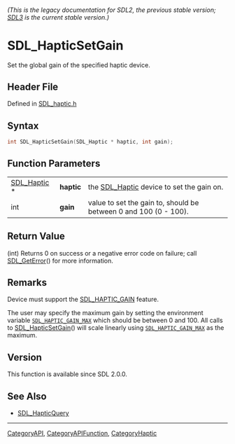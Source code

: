 ###### (This is the legacy documentation for SDL2, the previous stable version; [SDL3](https://wiki.libsdl.org/SDL3/) is the current stable version.)
# SDL_HapticSetGain

Set the global gain of the specified haptic device.

## Header File

Defined in [SDL_haptic.h](https://github.com/libsdl-org/SDL/blob/SDL2/include/SDL_haptic.h)

## Syntax

```c
int SDL_HapticSetGain(SDL_Haptic * haptic, int gain);
```

## Function Parameters

|                            |            |                                                                  |
| -------------------------- | ---------- | ---------------------------------------------------------------- |
| [SDL_Haptic](SDL_Haptic) * | **haptic** | the [SDL_Haptic](SDL_Haptic) device to set the gain on.          |
| int                        | **gain**   | value to set the gain to, should be between 0 and 100 (0 - 100). |

## Return Value

(int) Returns 0 on success or a negative error code on failure; call
[SDL_GetError](SDL_GetError)() for more information.

## Remarks

Device must support the [SDL_HAPTIC_GAIN](SDL_HAPTIC_GAIN) feature.

The user may specify the maximum gain by setting the environment variable
[`SDL_HAPTIC_GAIN_MAX`](SDL_HAPTIC_GAIN_MAX) which should be between 0 and
100. All calls to [SDL_HapticSetGain](SDL_HapticSetGain)() will scale
linearly using [`SDL_HAPTIC_GAIN_MAX`](SDL_HAPTIC_GAIN_MAX) as the maximum.

## Version

This function is available since SDL 2.0.0.

## See Also

- [SDL_HapticQuery](SDL_HapticQuery)

----
[CategoryAPI](CategoryAPI), [CategoryAPIFunction](CategoryAPIFunction), [CategoryHaptic](CategoryHaptic)

